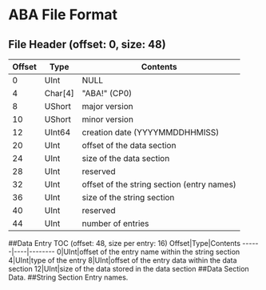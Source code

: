 # ABA File Format
## File Header (offset: 0, size: 48)
Offset|Type|Contents
------|----|--------
0|UInt|NULL
4|Char[4]|"ABA!" (CP0)
8|UShort|major version
10|UShort|minor version
12|UInt64|creation date (YYYYMMDDHHMISS)
20|UInt|offset of the data section
24|UInt|size of the data section
28|UInt|reserved
32|UInt|offset of the string section (entry names)
36|UInt|size of the string section
40|UInt|reserved
44|UInt|number of entries
##Data Entry TOC (offset: 48, size per entry: 16)
Offset|Type|Contents
------|----|--------
0|UInt|offset of the entry name within the string section
4|UInt|type of the entry
8|UInt|offset of the entry data within the data section
12|UInt|size of the data stored in the data section
##Data Section
Data.
##String Section
Entry names.
